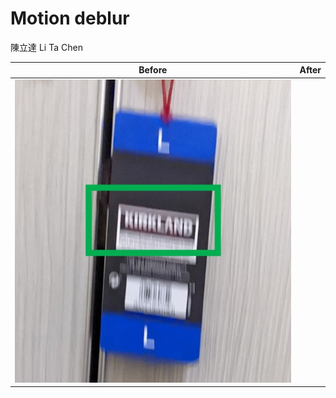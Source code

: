 # Motion deblur

陳立達 Li Ta Chen

| Before      |After        |
:-------------------------:|:-------------------------:
|![](Images/1_Before.jpg)||![](Images/1_After.jpg)|


